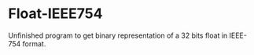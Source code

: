 # Float-IEEE754
Unfinished program to get binary representation of a 32 bits float in IEEE-754 format.
